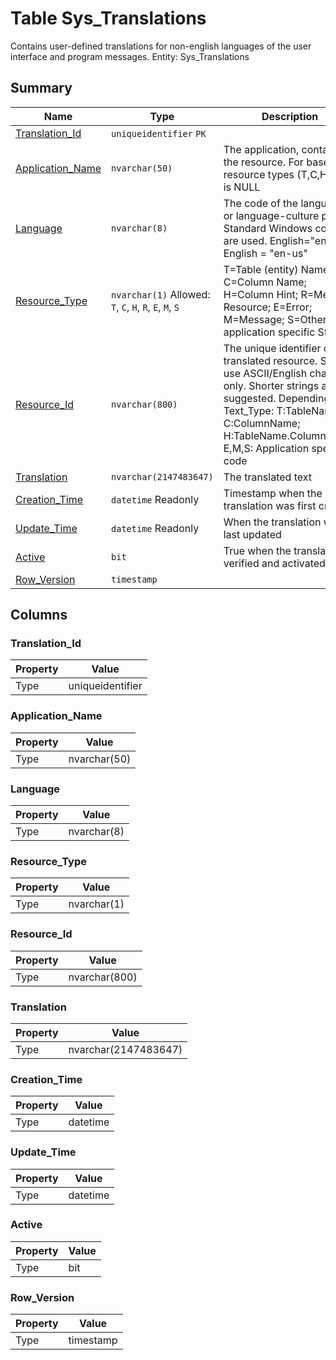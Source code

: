 # Table Sys_Translations

Contains user-defined translations for non-english languages of the user interface and program messages. Entity: Sys_Translations

## Summary

| Name | Type | Description |
| - | - | --- |
|[Translation_Id](#translation_id)|`uniqueidentifier` `PK`||
|[Application_Name](#application_name)|`nvarchar(50)` |The application, containing the resource. For base resource types (T,C,H), this is NULL|
|[Language](#language)|`nvarchar(8)` |The code of the language or language-culture pair. Standard Windows codes are used. English="en"; US English = "en-us"|
|[Resource_Type](#resource_type)|`nvarchar(1)` Allowed: `T`, `C`, `H`, `R`, `E`, `M`, `S`|T=Table (entity) Name; C=Column Name; H=Column Hint; R=Meta Resource; E=Error; M=Message; S=Other application specific String|
|[Resource_Id](#resource_id)|`nvarchar(800)` |The unique identifier of the translated resource. Should use ASCII/English chars only. Shorter strings are suggested. Depending on Text_Type: T:TableName; C:ColumnName; H:TableName.ColumnName; E,M,S: Application specific code|
|[Translation](#translation)|`nvarchar(2147483647)` |The translated text|
|[Creation_Time](#creation_time)|`datetime` Readonly|Timestamp when the translation was first created|
|[Update_Time](#update_time)|`datetime` Readonly|When the translation was last updated|
|[Active](#active)|`bit` |True when the translation is verified and activated.|
|[Row_Version](#row_version)|`timestamp` ||

## Columns

### Translation_Id

| Property | Value |
| - | - |
|Type|uniqueidentifier|

### Application_Name

| Property | Value |
| - | - |
|Type|nvarchar(50)|

### Language

| Property | Value |
| - | - |
|Type|nvarchar(8)|

### Resource_Type

| Property | Value |
| - | - |
|Type|nvarchar(1)|

### Resource_Id

| Property | Value |
| - | - |
|Type|nvarchar(800)|

### Translation

| Property | Value |
| - | - |
|Type|nvarchar(2147483647)|

### Creation_Time

| Property | Value |
| - | - |
|Type|datetime|

### Update_Time

| Property | Value |
| - | - |
|Type|datetime|

### Active

| Property | Value |
| - | - |
|Type|bit|

### Row_Version

| Property | Value |
| - | - |
|Type|timestamp|


